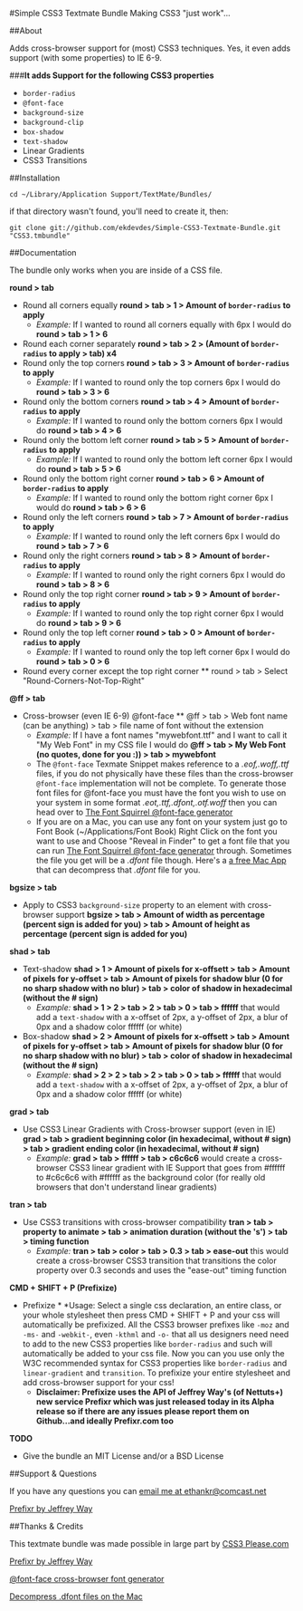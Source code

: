 #Simple CSS3 Textmate Bundle
Making CSS3 "just work"...

##About

Adds cross-browser support for (most) CSS3 techniques. Yes, it even adds support (with some properties) to IE 6-9.

###**It adds Support for the following CSS3 properties**

*   `border-radius`
*   `@font-face`
*   `background-size`
*   `background-clip`
*   `box-shadow`
*   `text-shadow`
*   Linear Gradients
*   CSS3 Transitions

##Installation

`cd ~/Library/Application Support/TextMate/Bundles/`

if that directory wasn't found, you'll need to create it, then:

`git clone git://github.com/ekdevdes/Simple-CSS3-Textmate-Bundle.git "CSS3.tmbundle"`

##Documentation

The bundle only works when you are inside of a CSS file.

**round > tab**

*   Round all corners equally **round > tab > 1 > Amount of `border-radius` to apply**
	*   *Example:* If I wanted to round all corners equally with 6px I would do **round > tab > 1 > 6**
*   Round each corner separately **round > tab > 2 > (Amount of `border-radius` to apply > tab) x4**
*   Round only the top corners **round > tab > 3 > Amount of `border-radius` to apply**
	*   *Example:* If I wanted to round only the top corners 6px I would do **round > tab > 3 > 6**
*   Round only the bottom corners **round > tab > 4 > Amount of `border-radius` to apply**
	*   *Example:* If I wanted to round only the bottom corners 6px I would do **round > tab > 4 > 6**
*   Round only the bottom left corner **round > tab > 5 > Amount of `border-radius` to apply**
	*   *Example:* If I wanted to round only the bottom left corner 6px I would do **round > tab > 5 > 6**
*   Round only the bottom right corner **round > tab > 6 > Amount of `border-radius` to apply**
	*   *Example:* If I wanted to round only the bottom right corner 6px I would do **round > tab > 6 > 6**
*   Round only the left corners **round > tab > 7 > Amount of `border-radius` to apply**
	*   *Example:* If I wanted to round only the left corners 6px I would do **round > tab > 7 > 6**
*   Round only the right corners **round > tab > 8 > Amount of `border-radius` to apply**
	*   *Example:* If I wanted to round only the right corners 6px I would do **round > tab > 8 > 6**
*   Round only the top right corner **round > tab > 9 > Amount of `border-radius` to apply**
	*   *Example:* If I wanted to round only the top right corner 6px I would do **round > tab > 9 > 6**
*   Round only the top left corner **round > tab > 0 > Amount of `border-radius` to apply**
	*   *Example:* If I wanted to round only the top left corner 6px I would do **round > tab > 0 > 6**
*	Round every corner except the top right corner ** round > tab > Select "Round-Corners-Not-Top-Right"

**@ff > tab**

*	Cross-browser (even IE 6-9) @font-face ** @ff > tab > Web font name (can be anything) > tab > file name of font without the extension
	*	*Example:* If I have a font names "mywebfont.ttf" and I want to call it "My Web Font" in my CSS file I would do **@ff > tab > My Web Font (no quotes, done for you :)) > tab > mywebfont**
	*	The `@font-face` Texmate Snippet makes reference to a *.eof,.woff,.ttf* files, if you do not physically have these files than the cross-browser `@font-face` implementation will not be complete. To generate those font files for @font-face you must have the font you wish to use on your system in some format *.eot,.ttf,.dfont,.otf.woff* then you can head over to [The Font Squirrel @font-face generator](http://www.fontsquirrel.com/fontface/generator)
	*	If you are on a Mac, you can use any font on your system just go to Font Book (~/Applications/Font Book) Right Click on the font you want to use and Choose "Reveal in Finder" to get a font file that you can run [The Font Squirrel @font-face generator](http://www.fontsquirrel.com/fontface/generator) through. Sometimes the file you get will be a *.dfont* file though. Here's a [ a free Mac App ](http://peter.upfold.org.uk/projects/dfontsplitter) that can decompress that *.dfont* file for you. 
	
**bgsize > tab**

*	Apply to CSS3 `background-size` property to an element with cross-browser support **bgsize > tab > Amount of width as percentage (percent sign is added for you) > tab > Amount of height as percentage (percent sign is added for you)**

**shad > tab**

*	Text-shadow **shad > 1 > Amount of pixels for x-offsett > tab > Amount of pixels for y-offset > tab > Amount of pixels for shadow blur (0 for no sharp shadow with no blur) > tab > color of shadow in hexadecimal (without the # sign)**
	*	*Example:*  **shad > 1 > 2 > tab > 2 > tab > 0 > tab > ffffff** that would add a `text-shadow` with a x-offset of 2px, a y-offset of 2px, a blur of 0px and a shadow color ffffff (or white)	
*	Box-shadow **shad > 2 > Amount of pixels for x-offsett > tab > Amount of pixels for y-offset > tab > Amount of pixels for shadow blur (0 for no sharp shadow with no blur) > tab > color of shadow in hexadecimal (without the # sign)**
	*	*Example:*  **shad > 2 > 2 > tab > 2 > tab > 0 > tab > ffffff** that would add a `text-shadow` with a x-offset of 2px, a y-offset of 2px, a blur of 0px and a shadow color ffffff (or white)

**grad > tab**

*	Use CSS3 Linear Gradients with Cross-browser support (even in IE) **grad > tab > gradient beginning color (in hexadecimal, without # sign) > tab > gradient ending color (in hexadecimal, without # sign)**
	*	*Example:* **grad > tab > ffffff > tab > c6c6c6** would create a cross-browser CSS3 linear gradient with IE Support that goes from #ffffff to #c6c6c6 with #ffffff as the background color (for really old browsers that don't understand linear gradients)
	
**tran > tab**
*	Use CSS3 transitions with cross-browser compatibility **tran > tab > property to animate > tab > animation duration (without the 's') > tab > timing function**
	*	*Example:* **tran > tab > color > tab > 0.3 > tab > ease-out** this would create a cross-browser CSS3 transition that transitions the color property over 0.3 seconds and uses the "ease-out" timing function
	
**CMD + SHIFT + P    (Prefixize)**

* Prefixize *
	*Usage: Select a single css declaration, an entire class, or your whole stylesheet then press CMD + SHIFT + P  and your css will automatically be prefixized. All the CSS3 browser prefixes like `-moz` and `-ms-` and `-webkit-`, even `-kthml` and `-o-` that all us designers need need to add to the new CSS3 properties like `border-radius` and such will automatically be added to your css file. Now you can you use only the W3C recommended syntax for CSS3 properties like `border-radius` and `linear-gradient` and `transition`. To prefixize your entire stylesheet and add cross-browser support for your css!
	*   **Disclaimer: Prefixize uses the API of Jeffrey Way's (of Nettuts+) new service Prefixr which was just released today in its Alpha release so if there are any issues please report them on Github...and ideally Prefixr.com too**   
	
**TODO**

* Give the bundle an MIT License and/or a BSD License

##Support & Questions

If you have any questions you can [email me at ethankr@comcast.net](mailto:ethankr@comcast,net?subject=Simple-CSS4-Texmate-Bundle-Support)

[Prefixr by Jeffrey Way](http://prefixr.com)

##Thanks & Credits

This textmate bundle was made possible in large part by [CSS3 Please.com](http://css3please.com)

[Prefixr by Jeffrey Way](http://prefixr.com)

[@font-face cross-browser font generator](http://www.fontsquirrel.com/fontface/generator)

[Decompress .dfont files on the Mac](http://peter.upfold.org.uk/projects/dfontsplitter)